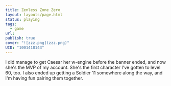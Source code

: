 ```yaml
---
title: Zenless Zone Zero
layout: layouts/page.html
status: playing
tags:
  - game
url: 
publish: true
cover: "![zzz.png](zzz.png)"
UID: "1001418143"
---
```

I did manage to get Caesar her w-engine before the banner ended, and now she's the MVP of my account. She's the first character I've gotten to level 60, too. I also ended up getting a Soldier 11 somewhere along the way, and I'm having fun pairing them together.